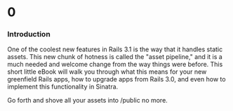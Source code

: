 # 0
### Introduction

One of the coolest new features in Rails 3.1 is the way that it handles
static assets. This new chunk of hotness is called the "asset pipeline,"
and it is a much needed and welcome change from the way things were
before. This short little eBook will walk you through what this means
for your new greenfield Rails apps, how to upgrade apps from Rails 3.0,
and even how to implement this functionality in Sinatra.

Go forth and shove all your assets into /public no more.
